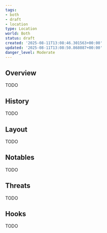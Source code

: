 ```yaml
---
tags:
- both
- draft
- location
type: Location
world: Both
status: draft
created: '2025-08-11T13:08:46.301563+00:00'
updated: '2025-08-11T13:08:50.868087+00:00'
danger_level: Moderate
---
```



## Overview

TODO
## History

TODO
## Layout

TODO
## Notables

TODO
## Threats

TODO
## Hooks

TODO
